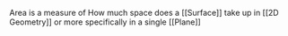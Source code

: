 Area is a measure of How much space does a [[Surface]] take up in [[2D Geometry]] or more specifically in a single [[Plane]]